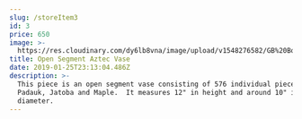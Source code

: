 ```yaml
---
slug: /storeItem3
id: 3
price: 650
image: >-
  https://res.cloudinary.com/dy6lb8vna/image/upload/v1548276582/GB%20Bowlworks%20Gallery/IMG_2950a.jpg
title: Open Segment Aztec Vase
date: 2019-01-25T23:13:04.486Z
description: >-
  This piece is an open segment vase consisting of 576 individual pieces of
  Padauk, Jatoba and Maple.  It measures 12" in height and around 10" in
  diameter.
---
```

